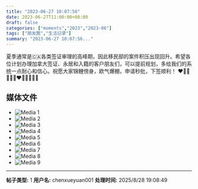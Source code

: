 ```yaml
---
title: "2023-06-27 10:07:56"
date: 2023-06-27T11:00:00+08:00
draft: false
categories: ["moments","2023","2023-06"]
tags: ["朋友圈","生活记录"]
summary: "2023-06-27 10:07:56..."
---
```


夏季通常是🇨🇦各类签证审理的高峰期，因此移民部的案件积压出现回升。希望各位计划办理加拿大签证、永居和入籍的客户朋友们，可以提前规划，多给我们的系统一点耐心和信心。祝愿大家锦鲤傍身，欧气爆棚，申请秒批，下签顺利！
❤️🧡💛💚💙💜❤️🧡💛💚💙💜

## 媒体文件

- ![Media 1](/Moments/photos/2023-06-27/202306271007560.jpg)
- ![Media 2](/Moments/photos/2023-06-27/202306271007561.jpg)
- ![Media 3](/Moments/photos/2023-06-27/202306271007562.jpg)
- ![Media 4](/Moments/photos/2023-06-27/202306271007563.jpg)
- ![Media 5](/Moments/photos/2023-06-27/202306271007564.jpg)
- ![Media 6](/Moments/photos/2023-06-27/202306271007565.jpg)
- ![Media 7](/Moments/photos/2023-06-27/202306271007566.jpg)
- ![Media 8](/Moments/photos/2023-06-27/202306271007567.jpg)
- ![Media 9](/Moments/photos/2023-06-27/202306271007568.jpg)

---

**帖子类型:** 1
**用户名:** chenxueyuan001
**处理时间:** 2025/8/28 19:08:49